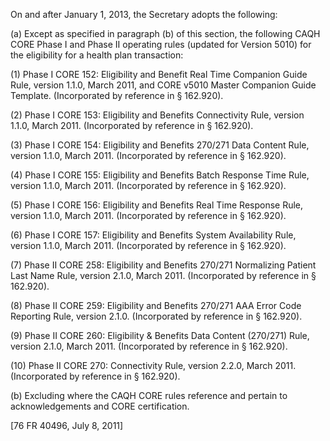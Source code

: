 On and after January 1, 2013, the Secretary adopts the following:

(a) Except as specified in paragraph (b) of this section, the following CAQH CORE Phase I and Phase II operating rules (updated for Version 5010) for the eligibility for a health plan transaction:

(1) Phase I CORE 152: Eligibility and Benefit Real Time Companion Guide Rule, version 1.1.0, March 2011, and CORE v5010 Master Companion Guide Template. (Incorporated by reference in § 162.920).

(2) Phase I CORE 153: Eligibility and Benefits Connectivity Rule, version 1.1.0, March 2011. (Incorporated by reference in § 162.920).

(3) Phase I CORE 154: Eligibility and Benefits 270/271 Data Content Rule, version 1.1.0, March 2011. (Incorporated by reference in § 162.920).
 
(4) Phase I CORE 155: Eligibility and Benefits Batch Response Time Rule, version 1.1.0, March 2011. (Incorporated by reference in § 162.920).

(5) Phase I CORE 156: Eligibility and Benefits Real Time Response Rule, version 1.1.0, March 2011. (Incorporated by reference in § 162.920).

(6) Phase I CORE 157: Eligibility and Benefits System Availability Rule, version 1.1.0, March 2011. (Incorporated by reference in § 162.920).

(7) Phase II CORE 258: Eligibility and Benefits 270/271 Normalizing Patient Last Name Rule, version 2.1.0, March 2011. (Incorporated by reference in § 162.920).

(8) Phase II CORE 259: Eligibility and Benefits 270/271 AAA Error Code Reporting Rule, version 2.1.0. (Incorporated by reference in § 162.920).

(9) Phase II CORE 260: Eligibility & Benefits Data Content (270/271) Rule, version 2.1.0, March 2011. (Incorporated by reference in § 162.920).

(10) Phase II CORE 270: Connectivity Rule, version 2.2.0, March 2011. (Incorporated by reference in § 162.920).

(b) Excluding where the CAQH CORE rules reference and pertain to acknowledgements and CORE certification.

[76 FR 40496, July 8, 2011]
